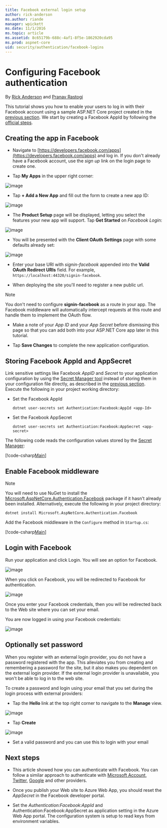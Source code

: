 ```yaml
---
title: Facebook external login setup
author: rick-anderson
ms.author: riande
manager: wpickett
ms.date: 11/1/2016
ms.topic: article
ms.assetid: 8c65179b-688c-4af1-8f5e-1862920cda95
ms.prod: aspnet-core
uid: security/authentication/facebook-logins
---
```

# Configuring Facebook authentication

<a name=security-authentication-facebook-logins></a>

By [Rick Anderson](https://twitter.com/RickAndMSFT) and [Pranav Rastogi](https://github.com/rustd)

This tutorial shows you how to enable your users to log in with their Facebook account using a sample ASP.NET Core project created in the [previous section](sociallogins.md). We start by creating a Facebook AppId by following the [official steps](https://developers.facebook.com/docs/apps/register).

## Creating the app in Facebook

*  Navigate to [https://developers.facebook.com/apps](https://developers.facebook.com/apps) and log in. If you don't already have a Facebook account, use the *sign up* link on the login page to create one.

* Tap **My Apps** in the upper right corner:

![image](sociallogins/_static/FBMyApps.png)

* Tap **+ Add a New App** and fill out the form to create a new app ID:

![image](sociallogins/_static/FBNewAppID.png)

* The **Product Setup** page will be displayed, letting you select the features your new app will support. Tap **Get Started** on *Facebook Login*:

![image](sociallogins/_static/FBProductSetup.png)

* You will be presented with the **Client OAuth Settings** page with some defaults already set:

![image](sociallogins/_static/FBOAuthSetup.png)

* Enter your base URI with *signin-facebook* appended into the **Valid OAuth Redirect URIs** field. For example, `https://localhost:44320/signin-facebook`.

* When deploying the site you'll need to register a new public url.

> [!NOTE]
> You don't need to configure **signin-facebook** as a route in your app. The Facebook middleware will automatically intercept requests at this route and handle them to implement the OAuth flow.

* Make a note of your *App ID* and your *App Secret* before dismissing this page so that you can add both into your ASP.NET Core app later in this tutorial.

* Tap **Save Changes** to complete the new application configuration.

## Storing Facebook AppId and AppSecret

Link sensitive settings like Facebook *AppID* and *Secret* to your application configuration by using the [Secret Manager tool](../app-secrets.md) instead of storing them in your configuration file directly, as described in the [previous section](sociallogins.md). Execute the following in your project working directory:

* Set the Facebook AppId

  <!-- literal_block {"ids": [], "xml:space": "preserve"} -->

  ````
  dotnet user-secrets set Authentication:Facebook:AppId <app-Id>
     ````

* Set the Facebook AppSecret

  <!-- literal_block {"ids": [], "xml:space": "preserve"} -->

  ````
  dotnet user-secrets set Authentication:Facebook:AppSecret <app-secret>
     ````

The following code reads the configuration values stored by the [Secret Manager](../app-secrets.md#security-app-secrets):

[!code-csharp[Main](../../common/samples/WebApplication1/Startup.cs?highlight=11&range=20-36)]

## Enable Facebook middleware

> [!NOTE]
> You will need to use NuGet to install the [Microsoft.AspNetCore.Authentication.Facebook](https://www.nuget.org/packages/Microsoft.AspNetCore.Authentication.Facebook/1.1.0-preview1-final) package if it hasn't already been installed. Alternatively, execute the following in your project directory:
>
> `dotnet install Microsoft.AspNetCore.Authentication.Facebook`

Add the Facebook middleware in the `Configure` method in `Startup.cs`:

[!code-csharp[Main](./sociallogins/sample/Startup.cs?highlight=21,22,23,24,25&range=64-115)]

## Login with Facebook

Run your application and click Login. You will see an option for Facebook.

![image](sociallogins/_static/FBLogin1.PNG)

When you click on Facebook, you will be redirected to Facebook for authentication.

![image](sociallogins/_static/FBLogin2.PNG)

Once you enter your Facebook credentials, then you will be redirected back to the Web site where you can set your email.

You are now logged in using your Facebook credentials:

![image](sociallogins/_static/Done.PNG)

## Optionally set password

When you register with an external login provider, you do not have a password registered with the app. This alleviates you from creating and remembering a password for the site, but it also makes you dependent on the external login provider. If the external login provider is unavailable, you won't be able to log in to the web site.

To create a password and login using your email that you set during the login process with external providers:

* Tap the **Hello <email alias>** link at the top right corner to navigate to the **Manage** view.

![image](sociallogins/_static/pass1.PNG)

* Tap **Create**

![image](sociallogins/_static/pass2.PNG)

* Set a valid password and you can use this to login with your email

## Next steps

* This article showed how you can authenticate with Facebook. You can follow a similar approach to authenticate with [Microsoft Account](microsoft-logins.md), [Twitter](twitter-logins.md), [Google](google-logins.md) and other providers.

* Once you publish your Web site to Azure Web App, you should reset the *AppSecret* in the Facebook developer portal.

* Set the *Authentication:Facebook:AppId* and Authentication:Facebook:AppSecret as application setting in the Azure Web App portal. The configuration system is setup to read keys from environment variables.